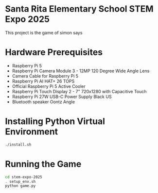 # Santa Rita Elementary School STEM Expo 2025

This project is the game of simon says

# Hardware Prerequisites

- Raspberry Pi 5
- Raspberry Pi Camera Module 3 - 12MP 120 Degree Wide Angle Lens
- Camera Cable for Raspberry Pi 5
- Raspberry Pi AI HAT+ 26 TOPS
- Official Raspberry Pi 5 Active Cooler
- Raspberry Pi Touch Display 2 - 7" 720x1280 with Capacitive
Touch
- Raspberry Pi 27W USB-C Power Supply Black US
- Bluetooth speaker Oontz Angle

# Installing Python Virtual Environment
```sh
./install.sh
```

# Running the Game
```sh
cd stem-expo-2025
. setup_env.sh
python game.py
```
